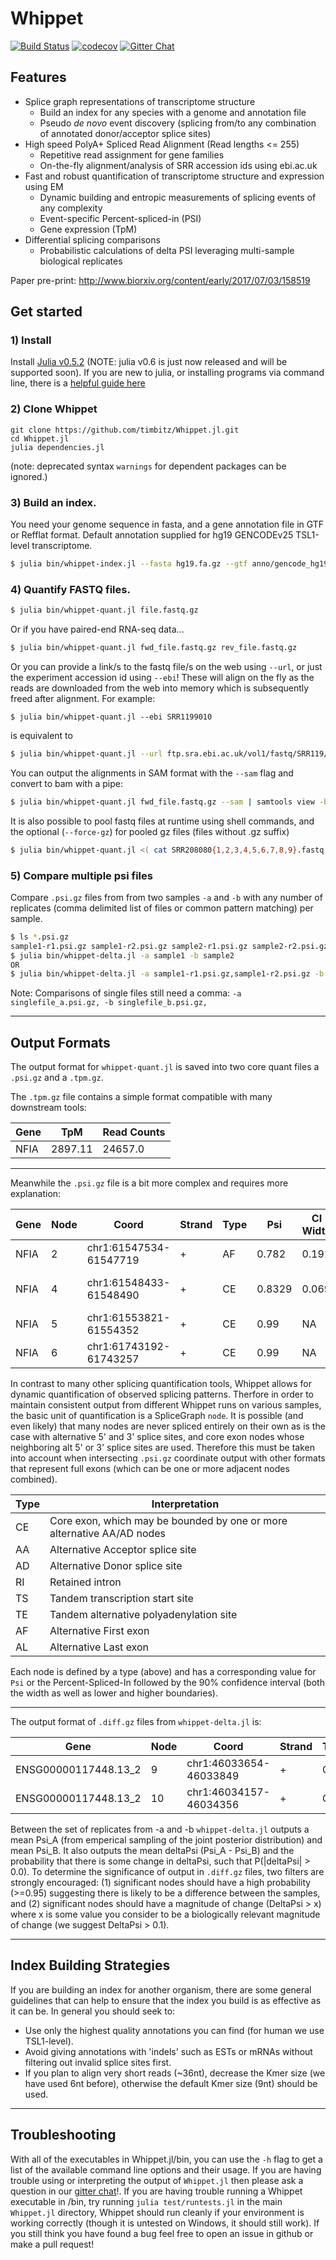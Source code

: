 # Whippet

[![Build Status](https://travis-ci.com/timbitz/Whippet.jl.svg?token=R7mZheNGhsReQ7hn2gdf&branch=master)](https://travis-ci.com/timbitz/Whippet.jl)
[![codecov](https://codecov.io/gh/timbitz/Whippet.jl/branch/master/graph/badge.svg?token=RKE7BSr47v)](https://codecov.io/gh/timbitz/Whippet.jl)
[![Gitter Chat](https://img.shields.io/gitter/room/nwjs/nw.js.svg)](https://gitter.im/Whippet-jl/Lobby)

## Features
- Splice graph representations of transcriptome structure
  - Build an index for any species with a genome and annotation file
  - Pseudo _de novo_ event discovery (splicing from/to any combination of annotated donor/acceptor splice sites)
- High speed PolyA+ Spliced Read Alignment (Read lengths <= 255)
  - Repetitive read assignment for gene families
  - On-the-fly alignment/analysis of SRR accession ids using ebi.ac.uk
- Fast and robust quantification of transcriptome structure and expression using EM
  - Dynamic building and entropic measurements of splicing events of any complexity
  - Event-specific Percent-spliced-in (PSI)
  - Gene expression (TpM)
- Differential splicing comparisons
  - Probabilistic calculations of delta PSI leveraging multi-sample biological replicates

Paper pre-print: http://www.biorxiv.org/content/early/2017/07/03/158519

## Get started

### 1) Install 
Install [Julia v0.5.2](https://julialang.org/downloads/oldreleases.html) (NOTE: julia v0.6 is just now released and will be supported soon).  If you are new to julia, or installing programs via command line, there is a [helpful guide here](https://en.wikibooks.org/wiki/Introducing_Julia/Getting_started)

### 2) Clone Whippet

```
git clone https://github.com/timbitz/Whippet.jl.git
cd Whippet.jl
julia dependencies.jl
```
(note: deprecated syntax `warnings` for dependent packages can be ignored.)

### 3) Build an index.  
You need your genome sequence in fasta, and a gene annotation file in GTF or Refflat format. Default annotation supplied for hg19 GENCODEv25 TSL1-level transcriptome.

```bash
$ julia bin/whippet-index.jl --fasta hg19.fa.gz --gtf anno/gencode_hg19.v25.tsl1.gtf.gz
```

### 4) Quantify FASTQ files.
```bash
$ julia bin/whippet-quant.jl file.fastq.gz
```

Or if you have paired-end RNA-seq data...
```bash
$ julia bin/whippet-quant.jl fwd_file.fastq.gz rev_file.fastq.gz
```

Or you can provide a link/s to the fastq file/s on the web using `--url`, or just the experiment accession id using `--ebi`!  These will align on the fly as the reads are downloaded from the web into memory which is subsequently freed after alignment. For example:
```
$ julia bin/whippet-quant.jl --ebi SRR1199010
```
is equivalent to
```bash
$ julia bin/whippet-quant.jl --url ftp.sra.ebi.ac.uk/vol1/fastq/SRR119/000/SRR1199010/SRR1199010.fastq.gz
```

You can output the alignments in SAM format with the `--sam` flag and convert to bam with a pipe:
```bash
$ julia bin/whippet-quant.jl fwd_file.fastq.gz --sam | samtools view -bS - > fwd_file.bam
```

It is also possible to pool fastq files at runtime using shell commands, and the optional (`--force-gz`) for pooled gz files (files without .gz suffix)
```bash
$ julia bin/whippet-quant.jl <( cat SRR208080{1,2,3,4,5,6,7,8,9}.fastq.gz ) --force-gz -o SRR208080_1-9
```

### 5) Compare multiple psi files
Compare `.psi.gz` files from from two samples `-a` and `-b` with any number of replicates (comma delimited list of files or common pattern matching) per sample.
```bash
$ ls *.psi.gz
sample1-r1.psi.gz sample1-r2.psi.gz sample2-r1.psi.gz sample2-r2.psi.gz
$ julia bin/whippet-delta.jl -a sample1 -b sample2
OR
$ julia bin/whippet-delta.jl -a sample1-r1.psi.gz,sample1-r2.psi.gz -b sample2-r1.psi.gz,sample2-r2.psi.gz
```
Note: Comparisons of single files still need a comma: `-a singlefile_a.psi.gz, -b singlefile_b.psi.gz,`

---

## Output Formats

The output format for `whippet-quant.jl` is saved into two core quant files a `.psi.gz` and a `.tpm.gz`.

The `.tpm.gz` file contains a simple format compatible with many downstream tools:

Gene | TpM | Read Counts
---- | --- | -----------
NFIA | 2897.11 | 24657.0

---

Meanwhile the `.psi.gz` file is a bit more complex and requires more explanation:

Gene | Node | Coord | Strand | Type | Psi | CI Width | CI Lo,Hi | Total Reads | Complexity | Entropy | Inc Paths | Exc Paths
---- | ---- | ----- | ------ | ---- | --- | -------- | -------- | ----------- | ---------- | ------- | --------- | ---------
NFIA | 2 | chr1:61547534-61547719 | + | AF | 0.782 | 0.191 | 0.669,0.86 | 49.0 | K1 | 0.756 | 2-4-5:0.782 | 1-5:0.218
NFIA | 4 | chr1:61548433-61548490 | + | CE | 0.8329 | 0.069 | 0.795,0.864 | 318.0 | K2 | 1.25 | 2-4-5:0.3342,3-4-5:0.4987 | 1-5:0.1671
NFIA | 5 | chr1:61553821-61554352 | + | CE | 0.99 | NA | NA | NA | NA | NA | NA | NA
NFIA | 6 | chr1:61743192-61743257 | + | CE | 0.99 | NA | NA | NA | NA | NA | NA | NA

In contrast to many other splicing quantification tools, Whippet allows for dynamic quantification of observed splicing patterns.  Therfore in order to maintain consistent output from different Whippet runs on various samples, the basic unit of quantification is a SpliceGraph `node`.  It is possible (and even likely) that many nodes are never spliced entirely on their own as is the case with alternative 5' and 3' splice sites, and core exon nodes whose neighboring alt 5' or 3' splice sites are used.  Therefore this must be taken into account when intersecting `.psi.gz` coordinate output with other formats that represent full exons (which can be one or more adjacent nodes combined).


Type | Interpretation
---- | --------------
 CE  | Core exon, which may be bounded by one or more alternative AA/AD nodes
 AA  | Alternative Acceptor splice site
 AD  | Alternative Donor splice site
 RI  | Retained intron
 TS  | Tandem transcription start site
 TE  | Tandem alternative polyadenylation site
 AF  | Alternative First exon
 AL  | Alternative Last exon
 
Each node is defined by a type (above) and has a corresponding value for `Psi` or the Percent-Spliced-In followed by the 90% confidence interval (both the width as well as lower and higher boundaries).

---
The output format of `.diff.gz` files from `whippet-delta.jl` is:

Gene | Node | Coord | Strand | Type | Psi_A | Psi_B | DeltaPsi | Probability | Complexity | Entropy
---- | ---- | ----- | ------ | ---- | ----- | ----- | -------- | ----------- | ---------- | -------
ENSG00000117448.13_2 | 9 | chr1:46033654-46033849 | + | CE | 0.95971 | 0.97876 | -0.019047 | 0.643 | K0 | 0.0   
ENSG00000117448.13_2 | 10 | chr1:46034157-46034356 | + | CE | 0.9115 | 0.69021 | 0.22129 | 0.966 | K1 | 0.874 

Between the set of replicates from -a and -b `whippet-delta.jl` outputs a mean Psi_A (from emperical sampling of the joint posterior distribution) and mean Psi_B.  It also outputs the mean deltaPsi (Psi_A - Psi_B) and the probability that there is some change in deltaPsi, such that P(|deltaPsi| > 0.0). To determine the significance of output in `.diff.gz` files, two filters are strongly encouraged: (1) significant nodes should have a high probability (>=0.95) suggesting there is likely to be a difference between the samples, and (2) significant nodes should have a magnitude of change (DeltaPsi > x) where x is some value you consider to be a biologically relevant magnitude of change (we suggest DeltaPsi > 0.1).

---

## Index Building Strategies

If you are building an index for another organism, there are some general guidelines that can help to ensure that the index you build is as effective as it can be. In general you should seek to:
  * Use only the highest quality annotations you can find (for human we use TSL1-level). 
  * Avoid giving annotations with 'indels' such as ESTs or mRNAs without filtering out invalid splice sites first.
  * If you plan to align very short reads (~36nt), decrease the Kmer size (we have used 6nt before), otherwise the default Kmer size (9nt) should be used.

---

## Troubleshooting

With all of the executables in Whippet.jl/bin, you can use the `-h` flag to get a list of the available command line options and their usage.  If you are having trouble using or interpreting the output of `Whippet.jl` then please ask a question in our [gitter chat](https://gitter.im/Whippet-jl/Lobby)!.  If you are having trouble running a Whippet executable in /bin, try running `julia test/runtests.jl` in the main `Whippet.jl` directory, Whippet should run cleanly if your environment is working correctly (though it is untested on Windows, it should still work).  If you still think you have found a bug feel free to open an issue in github or make a pull request! 

